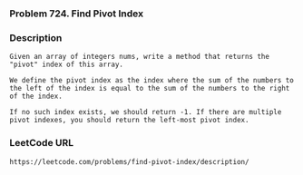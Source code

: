### Problem 724. Find Pivot Index 

### Description
    Given an array of integers nums, write a method that returns the "pivot" index of this array.

    We define the pivot index as the index where the sum of the numbers to the left of the index is equal to the sum of the numbers to the right of the index.

    If no such index exists, we should return -1. If there are multiple pivot indexes, you should return the left-most pivot index.	

### LeetCode URL
	https://leetcode.com/problems/find-pivot-index/description/
